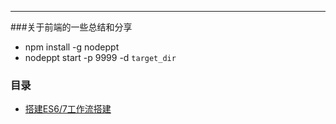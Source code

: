 ---
###关于前端的一些总结和分享

* npm install -g nodeppt
* nodeppt start -p 9999 -d `target_dir`

### 目录

* [ 搭建ES6/7工作流搭建]( http://jthwong.github.io/shares/doc/es67workflow.htm)